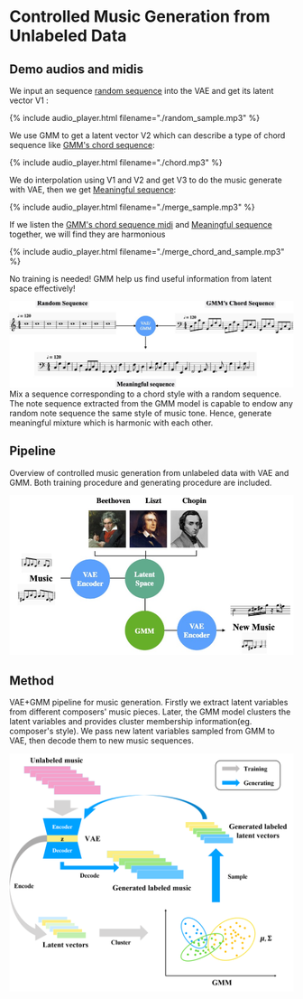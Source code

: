 # Controlled Music Generation from Unlabeled Data

## Demo audios and midis
We input an sequence [random sequence](./assets/midis/random_sample.mid) into the VAE and get its latent vector V1
:

{% include audio_player.html filename="./random_sample.mp3" %}

We use GMM to get a latent vector V2 which can describe a type of chord sequence like
[GMM's chord sequence](./assets/midis/chord_sample.mid):

{% include audio_player.html filename="./chord.mp3" %}

We do interpolation using V1 and V2 and get V3 to do the music generate with VAE, then we get 
[Meaningful sequence](./assets/midis/merge_sample.mid):

{% include audio_player.html filename="./merge_sample.mp3" %}

If we listen the [GMM's chord sequence midi](./assets/midis/merge_sample.mid) and 
[Meaningful sequence](./assets/midis/chord_sample.mid) together, we will find 
they are harmonious

{% include audio_player.html filename="./merge_chord_and_sample.mp3" %}

No training is needed! GMM help us find useful information from latent space effectively!

![Octocat](assets/images/chord_style_pipeline.jpg)<br>
Mix a sequence corresponding to a chord style with a random sequence. The note sequence extracted from the GMM model is capable to endow any random note sequence the same style of music tone. Hence, generate meaningful mixture which is harmonic with each other.

## Pipeline
Overview of controlled music generation from unlabeled data with VAE and GMM. Both training procedure and generating procedure are included.

![Octocat](assets/images/vae_idea_pipeline.jpg)<br>

## Method
VAE+GMM pipeline for music generation. Firstly we extract latent variables from different composers' music pieces. Later, the GMM model clusters the latent variables and provides cluster membership information(eg. composer's style). We pass new latent variables sampled from GMM to VAE, then decode them to new music sequences.

![Octocat](assets/images/method_pipeline.png)<br>


